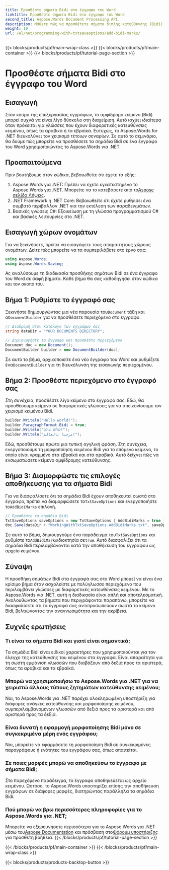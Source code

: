 ```yaml
---
title: Προσθέστε σήματα Bidi στο έγγραφο του Word
linktitle: Προσθέστε σήματα Bidi στο έγγραφο του Word
second_title: Aspose.Words Document Processing API
description: Μάθετε πώς να προσθέτετε σήματα διπλής κατεύθυνσης (Bidi) σε έγγραφα του Word χρησιμοποιώντας το Aspose.Words για .NET με αυτόν τον οδηγό. Διασφαλίστε τη σωστή κατεύθυνση κειμένου για πολυγλωσσικό περιεχόμενο.
weight: 10
url: /el/net/programming-with-txtsaveoptions/add-bidi-marks/
---
```


{{< blocks/products/pf/main-wrap-class >}}
{{< blocks/products/pf/main-container >}}
{{< blocks/products/pf/tutorial-page-section >}}

# Προσθέστε σήματα Bidi στο έγγραφο του Word

## Εισαγωγή

Στον κόσμο της επεξεργασίας εγγράφων, το αμφίδρομο κείμενο (Bidi) μπορεί συχνά να είναι λίγο δύσκολο στη διαχείριση. Αυτό ισχύει ιδιαίτερα όταν πρόκειται για γλώσσες που έχουν διαφορετικές κατευθύνσεις κειμένου, όπως τα αραβικά ή τα εβραϊκά. Ευτυχώς, το Aspose.Words for .NET διευκολύνει τον χειρισμό τέτοιων σεναρίων. Σε αυτό το σεμινάριο, θα δούμε πώς μπορείτε να προσθέσετε τα σημάδια Bidi σε ένα έγγραφο του Word χρησιμοποιώντας το Aspose.Words για .NET.

## Προαπαιτούμενα

Πριν βουτήξουμε στον κώδικα, βεβαιωθείτε ότι έχετε τα εξής:

1. Aspose.Words για .NET: Πρέπει να έχετε εγκατεστημένο το Aspose.Words για .NET. Μπορείτε να το κατεβάσετε από το[Aspose σελίδα Λήψεις](https://releases.aspose.com/words/net/).
2. .NET Framework ή .NET Core: Βεβαιωθείτε ότι έχετε ρυθμίσει ένα συμβατό περιβάλλον .NET για την εκτέλεση των παραδειγμάτων.
3. Βασικές γνώσεις C#: Εξοικείωση με τη γλώσσα προγραμματισμού C# και βασικές λειτουργίες στο .NET.

## Εισαγωγή χώρων ονομάτων

Για να ξεκινήσετε, πρέπει να εισαγάγετε τους απαραίτητους χώρους ονομάτων. Δείτε πώς μπορείτε να τα συμπεριλάβετε στο έργο σας:

```csharp
using Aspose.Words;
using Aspose.Words.Saving;
```

Ας αναλύσουμε τη διαδικασία προσθήκης σημάτων Bidi σε ένα έγγραφο του Word σε σαφή βήματα. Κάθε βήμα θα σας καθοδηγήσει στον κώδικα και τον σκοπό του.

## Βήμα 1: Ρυθμίστε το έγγραφό σας

 Ξεκινήστε δημιουργώντας μια νέα παρουσία του`Document` τάξη και α`DocumentBuilder` για να προσθέσετε περιεχόμενο στο έγγραφο.

```csharp
// Διαδρομή στον κατάλογο των εγγράφων σας
string dataDir = "YOUR DOCUMENTS DIRECTORY";

// Δημιουργήστε το έγγραφο και προσθέστε περιεχόμενο
Document doc = new Document();
DocumentBuilder builder = new DocumentBuilder(doc);
```

 Σε αυτό το βήμα, αρχικοποιείτε ένα νέο έγγραφο του Word και ρυθμίζετε ένα`DocumentBuilder` για τη διευκόλυνση της εισαγωγής περιεχομένου.

## Βήμα 2: Προσθέστε περιεχόμενο στο έγγραφό σας

Στη συνέχεια, προσθέστε λίγο κείμενο στο έγγραφό σας. Εδώ, θα προσθέσουμε κείμενο σε διαφορετικές γλώσσες για να απεικονίσουμε τον χειρισμό κειμένου Bidi.

```csharp
builder.Writeln("Hello world!");
builder.ParagraphFormat.Bidi = true;
builder.Writeln("שלום עולם!");
builder.Writeln("مرحبا بالعالم!");
```

Εδώ, προσθέτουμε πρώτα μια τυπική αγγλική φράση. Στη συνέχεια, ενεργοποιούμε τη μορφοποίηση κειμένου Bidi για το επόμενο κείμενο, το οποίο είναι γραμμένο στα εβραϊκά και στα αραβικά. Αυτό δείχνει πώς να ενσωματώσετε κείμενο αμφίδρομης κατεύθυνσης.

## Βήμα 3: Διαμορφώστε τις επιλογές αποθήκευσης για τα σήματα Bidi

 Για να διασφαλίσετε ότι τα σημάδια Bidi έχουν αποθηκευτεί σωστά στο έγγραφο, πρέπει να διαμορφώσετε το`TxtSaveOptions` και ενεργοποιήστε το`AddBidiMarks` επιλογή.

```csharp
// Προσθέστε τα σημάδια Bidi
TxtSaveOptions saveOptions = new TxtSaveOptions { AddBidiMarks = true };
doc.Save(dataDir + "WorkingWithTxtSaveOptions.AddBidiMarks.txt", saveOptions);
```

 Σε αυτό το βήμα, δημιουργούμε ένα παράδειγμα του`TxtSaveOptions` και ρυθμίστε το`AddBidiMarks`ιδιοκτησία σε`true`. Αυτό διασφαλίζει ότι τα σημάδια Bidi περιλαμβάνονται κατά την αποθήκευση του εγγράφου ως αρχείο κειμένου.

## Σύναψη

Η προσθήκη σημάτων Bidi στα έγγραφά σας στο Word μπορεί να είναι ένα κρίσιμο βήμα όταν ασχολείστε με πολύγλωσσο περιεχόμενο που περιλαμβάνει γλώσσες με διαφορετικές κατευθύνσεις κειμένου. Με το Aspose.Words για .NET, αυτή η διαδικασία είναι απλή και αποτελεσματική. Ακολουθώντας τα βήματα που περιγράφονται παραπάνω, μπορείτε να διασφαλίσετε ότι τα έγγραφά σας αντιπροσωπεύουν σωστά το κείμενο Bidi, βελτιώνοντας την αναγνωσιμότητα και την ακρίβεια.

## Συχνές ερωτήσεις

### Τι είναι τα σήματα Bidi και γιατί είναι σημαντικά;
Τα σημάδια Bidi είναι ειδικοί χαρακτήρες που χρησιμοποιούνται για τον έλεγχο της κατεύθυνσης του κειμένου στα έγγραφα. Είναι απαραίτητα για τη σωστή εμφάνιση γλωσσών που διαβάζουν από δεξιά προς τα αριστερά, όπως τα αραβικά και τα εβραϊκά.

### Μπορώ να χρησιμοποιήσω το Aspose.Words για .NET για να χειριστώ άλλους τύπους ζητημάτων κατεύθυνσης κειμένου;
Ναι, το Aspose.Words για .NET παρέχει ολοκληρωμένη υποστήριξη για διάφορες ανάγκες κατεύθυνσης και μορφοποίησης κειμένου, συμπεριλαμβανομένων γλωσσών από δεξιά προς τα αριστερά και από αριστερά προς τα δεξιά.

### Είναι δυνατή η εφαρμογή μορφοποίησης Bidi μόνο σε συγκεκριμένα μέρη ενός εγγράφου;
Ναι, μπορείτε να εφαρμόσετε τη μορφοποίηση Bidi σε συγκεκριμένες παραγράφους ή ενότητες του εγγράφου σας, όπως απαιτείται.

### Σε ποιες μορφές μπορώ να αποθηκεύσω το έγγραφο με σήματα Bidi;
Στο παρεχόμενο παράδειγμα, το έγγραφο αποθηκεύεται ως αρχείο κειμένου. Ωστόσο, το Aspose.Words υποστηρίζει επίσης την αποθήκευση εγγράφων σε διάφορες μορφές, διατηρώντας παράλληλα τα σημάδια Bidi.

### Πού μπορώ να βρω περισσότερες πληροφορίες για το Aspose.Words για .NET;
 Μπορείτε να εξερευνήσετε περισσότερα για το Aspose.Words για .NET μέσω του[Aspose Documentation](https://reference.aspose.com/words/net/) και πρόσβαση στο[Φόρουμ υποστήριξης](https://forum.aspose.com/c/words/8) για πρόσθετη βοήθεια.
{{< /blocks/products/pf/tutorial-page-section >}}

{{< /blocks/products/pf/main-container >}}
{{< /blocks/products/pf/main-wrap-class >}}

{{< blocks/products/products-backtop-button >}}
